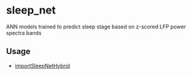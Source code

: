 # sleep_net
ANN models trained to predict sleep stage based on z-scored LFP power spectra bands

## Usage
- [importSleepNetHybrid](https://htmlpreview.github.io/?https://github.com/UH3-RestoreSleepPD/sleep_net/blob/main/docs/demo_importSleepNetHybrid.html)
